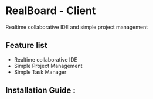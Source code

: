 # RealBoard - Client #
Realtime collaborative IDE and simple project management

## Feature list
* Realtime collaborative IDE
* Simple Project Management
* Simple Task Manager

## Installation Guide :
